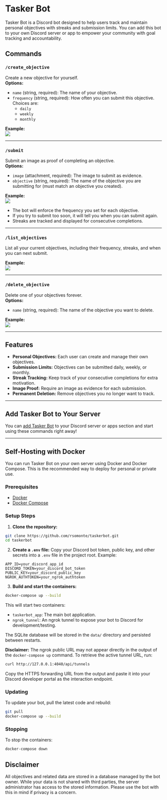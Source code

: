 # Tasker Bot

Tasker Bot is a Discord bot designed to help users track and maintain personal objectives with streaks and submission limits. You can add this bot to your own Discord server or app to empower your community with goal tracking and accountability.

## Commands

### `/create_objective`
Create a new objective for yourself.  
**Options:**
- `name` (string, required): The name of your objective.
- `frequency` (string, required): How often you can submit this objective. Choices are:
  - `daily`
  - `weekly`
  - `monthly`

**Example:**  
![](https://i.imgur.com/Z936pXa.gif)

---

### `/submit`
Submit an image as proof of completing an objective.  
**Options:**
- `image` (attachment, required): The image to submit as evidence.
- `objective` (string, required): The name of the objective you are submitting for (must match an objective you created).

**Example:**  
![](https://i.imgur.com/UAbUQ28.gif)

- The bot will enforce the frequency you set for each objective.
- If you try to submit too soon, it will tell you when you can submit again.
- Streaks are tracked and displayed for consecutive completions.

---

### `/list_objectives`
List all your current objectives, including their frequency, streaks, and when you can next submit.

**Example:**  
![](https://i.imgur.com/ANsLTEk.gif)

---

### `/delete_objective`
Delete one of your objectives forever.  
**Options:**
- `name` (string, required): The name of the objective you want to delete.

**Example:**  
![](https://i.imgur.com/Oi7NVT7.gif)

---

## Features

- **Personal Objectives:** Each user can create and manage their own objectives.
- **Submission Limits:** Objectives can be submitted daily, weekly, or monthly.
- **Streak Tracking:** Keep track of your consecutive completions for extra motivation.
- **Image Proof:** Require an image as evidence for each submission.
- **Permanent Deletion:** Remove objectives you no longer want to track.

---

## Add Tasker Bot to Your Server

You can [add Tasker Bot](https://discord.com/oauth2/authorize?client_id=1378919723189932124) to your Discord server or apps section and start using these commands right away!

---

## Self-Hosting with Docker

You can run Tasker Bot on your own server using Docker and Docker Compose. This is the recommended way to deploy for personal or private use.

### Prerequisites
- [Docker](https://docs.docker.com/get-docker/)
- [Docker Compose](https://docs.docker.com/compose/install/)

### Setup Steps
1. **Clone the repository:**
  ```bash
  git clone https://github.com/rsomonte/taskerbot.git
  cd taskerbot
  ```

2. **Create a `.env` file:**
  Copy your Discord bot token, public key, and other secrets into a `.env` file in the project root. Example:
  ```env
  APP_ID=your_discord_app_id
  DISCORD_TOKEN=your_discord_bot_token
  PUBLIC_KEY=your_discord_public_key
  NGROK_AUTHTOKEN=your_ngrok_authtoken
  ```

3. **Build and start the containers:**
  ```bash
  docker-compose up --build
  ```


This will start two containers:
- `taskerbot_app`: The main bot application.
- `ngrok_tunnel`: An ngrok tunnel to expose your bot to Discord for development/testing.

The SQLite database will be stored in the `data/` directory and persisted between restarts.

**Disclaimer:** The ngrok public URL may not appear directly in the output of the `docker-compose up` command. To retrieve the active tunnel URL, run:
```bash
curl http://127.0.0.1:4040/api/tunnels
```
Copy the HTTPS forwarding URL from the output and paste it into your Discord developer portal as the interaction endpoint.

### Updating
To update your bot, pull the latest code and rebuild:
```bash
git pull
docker-compose up --build
```

### Stopping
To stop the containers:
```bash
docker-compose down
```

## Disclaimer

All objectives and related data are stored in a database managed by the bot owner. While your data is not shared with third parties, the server administrator has access to the stored information. Please use the bot with this in mind if privacy is a concern.
